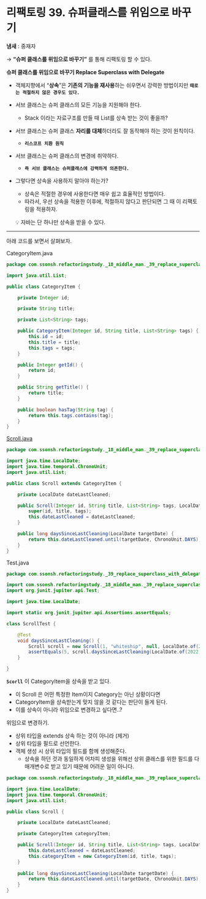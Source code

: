 # 리팩토링 39. 슈퍼클래스를 위임으로 바꾸기

**냄새** : 중재자

→ **“슈퍼 클래스를 위임으로 바꾸기”** 를 통해 리팩토링 할 수 있다.

**슈퍼 클래스를 위임으로 바꾸기 Replace Superclass with Delegate**

- 객체지향에서 “**상속**”은 **기존의 기능을 재사용**하는 쉬우면서 강력한 방법이지만
  **`때로는 적절하지 않은 경우도 있다.`**
- 서브 클래스는 슈퍼 클래스의 모든 기능을 지원해야 한다.
    - Stack 이라는 자료구조를 만들 때 List를 상속 받는 것이 좋을까?
- 서브 클래스는 슈퍼 클래스 **자리를 대체**하더라도 잘 동작해야 하는 것이 원칙이다.
    - **`리스코프 치환 원칙`**
- 서브 클래스는 슈퍼 클래스의 변경에 취약하다.
    - **`즉 서브 클래스는 슈퍼클래스에 강력하게 의존한다.`**
- 그렇다면 상속을 사용하지 말아야 하는가?
    - 상속은 적절한 경우에 사용한다면 매우 쉽고 효율적인 방법이다.
    - 따라서, 우선 상속을 적용한 이후에, 적절하지 않다고 판단되면 그 때 이 리팩토링을 적용하자.


    💡 자바는 단 하나만 상속을 받을 수 있다.


---

아래 코드를 보면서 살펴보자.

CategoryItem.java

```java
package com.ssonsh.refactoringstudy._18_middle_man._39_replace_superclass_with_delegate;

import java.util.List;

public class CategoryItem {

    private Integer id;

    private String title;

    private List<String> tags;

    public CategoryItem(Integer id, String title, List<String> tags) {
        this.id = id;
        this.title = title;
        this.tags = tags;
    }

    public Integer getId() {
        return id;
    }

    public String getTitle() {
        return title;
    }

    public boolean hasTag(String tag) {
        return this.tags.contains(tag);
    }
}
```

[Scroll.java](http://Scroll.java)

```java
package com.ssonsh.refactoringstudy._18_middle_man._39_replace_superclass_with_delegate;

import java.time.LocalDate;
import java.time.temporal.ChronoUnit;
import java.util.List;

public class Scroll extends CategoryItem {

    private LocalDate dateLastCleaned;

    public Scroll(Integer id, String title, List<String> tags, LocalDate dateLastCleaned) {
        super(id, title, tags);
        this.dateLastCleaned = dateLastCleaned;
    }

    public long daysSinceLastCleaning(LocalDate targetDate) {
        return this.dateLastCleaned.until(targetDate, ChronoUnit.DAYS);
    }
}
```

Test.java

```java
package com.ssonsh.refactoringstudy._39_replace_superclass_with_delegate;

import com.ssonsh.refactoringstudy._18_middle_man._39_replace_superclass_with_delegate.Scroll;
import org.junit.jupiter.api.Test;

import java.time.LocalDate;

import static org.junit.jupiter.api.Assertions.assertEquals;

class ScrollTest {

    @Test
    void daysSinceLastCleaning() {
        Scroll scroll = new Scroll(1, "whiteship", null, LocalDate.of(2022, 1, 10));
        assertEquals(5, scroll.daysSinceLastCleaning(LocalDate.of(2022, 1, 15)));
    }

}
```

**`Scorll`** 이 CategoryItem을 상속을 받고 있다.

- 이 Scroll 은 어떤 특정한 Item이지 Category는 아닌 상황이다면
- CategoryItem을 상속받는게 맞지 않을 것 같다는 판단이 들게 된다.
- 이를 상속이 아니라 위임으로 변경하고 싶다면..?

위임으로 변경하기.

- 상위 타입을 extends 상속 하는 것이 아니라 (제거)
- 상위 타입을 필드로 선언한다.
- 객체 생성 시 상위 타입의 필드를 함께 생성해준다.
    - 상속을 하던 것과 동일하게 어차피 생성을 위해선 상위 클래스를 위한 필드를 다 매개변수로 받고 있기 때문에 어려운 일이 아니다.


```java
package com.ssonsh.refactoringstudy._18_middle_man._39_replace_superclass_with_delegate;

import java.time.LocalDate;
import java.time.temporal.ChronoUnit;
import java.util.List;

public class Scroll {

    private LocalDate dateLastCleaned;

    private CategoryItem categoryItem;

    public Scroll(Integer id, String title, List<String> tags, LocalDate dateLastCleaned) {
        this.dateLastCleaned = dateLastCleaned;
        this.categoryItem = new CategoryItem(id, title, tags);
    }
    
    public long daysSinceLastCleaning(LocalDate targetDate) {
        return this.dateLastCleaned.until(targetDate, ChronoUnit.DAYS);
    }
}
```